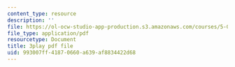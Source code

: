 ```yaml
---
content_type: resource
description: ''
file: https://ol-ocw-studio-app-production.s3.amazonaws.com/courses/5-08j-biological-chemistry-ii-spring-2016/993007ff41870660a639af8834422d68_UzMEzYQOFRA.pdf
file_type: application/pdf
resourcetype: Document
title: 3play pdf file
uid: 993007ff-4187-0660-a639-af8834422d68
---
```

